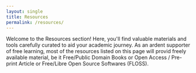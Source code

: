 ```yaml
---
layout: single
title: Resources
permalink: /resources/
---
```


Welcome to the Resources section! Here, you'll find valuable materials and tools carefully curated to aid your academic journey. As an ardent supporter of free learning, most of the resources listed on this page will provid freely available material, be it Free/Public Domain Books or Open Access / Pre-print Article or Free/Libre Open Source Softwares (FLOSS).